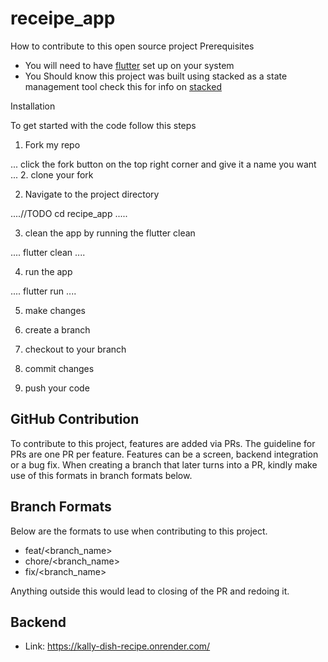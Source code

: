 # receipe_app

How to contribute to this open source project
 Prerequisites
* You will need to have [flutter](https://docs.flutter.dev/get-started/install) set up on your system
* You Should know this project was built using stacked as a state management tool  check this for info on [stacked](https://stacked.filledstacks.com/docs/getting-started/overview/)
 
Installation

To get started with the code follow this steps

1. Fork my repo 

...
click the fork button on the top right corner and give it a name you want
...
2. clone your fork

2. Navigate to the project directory

....//TODO
cd recipe_app
.....

3. clean the app by running the flutter clean

....
flutter clean
....

4. run the app

....
flutter run 
....

5. make changes

6. create a branch

7. checkout to your branch

8. commit changes 

9. push your code

## GitHub Contribution

To contribute to this project, features are added via PRs. The guideline for PRs are one PR per feature. Features can be a screen, backend integration or a bug fix. When creating a branch that later turns into a PR, kindly make use of this formats in branch formats below.

## Branch Formats

Below are the formats to use when contributing to this project.

- feat/<branch_name>
- chore/<branch_name>
- fix/<branch_name>

Anything outside this would lead to closing of the PR and redoing it.

## Backend

- Link: https://kally-dish-recipe.onrender.com/
 

